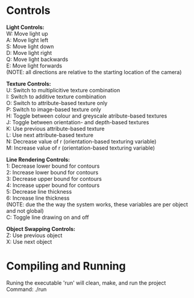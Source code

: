Controls
========
**Light Controls:**  
W: Move light up  
A: Move light left  
S: Move light down  
D: Move light right  
Q: Move light backwards  
E: Move light forwards  
(NOTE: all directions are relative to the starting location of the camera)

**Texture Controls:**  
U: Switch to multiplicitive texture combination  
I: Switch to additive texture combination  
O: Switch to attribute-based texture only  
P: Switch to image-based texture only  
H: Toggle between colour and greyscale atribute-based textures  
J: Toggle between orientation- and depth-based textures  
K: Use previous attribute-based texture  
L: Use next attribute-based texture  
N: Decrease value of r (orientation-based texturing variable)  
M: Increase value of r (orientation-based texturing variable)

**Line Rendering Controls:**  
1: Decrease lower bound for contours  
2: Increase lower bound for contours  
3: Decrease upper bound for contours  
4: Increase upper bound for contours  
5: Decrease line thickness  
6: Increase line thickness  
(NOTE: due the the way the system works, these variables are per object and not global)  
C: Toggle line drawing on and off  

**Object Swapping Controls:**  
Z: Use previous object  
X: Use next object  

Compiling and Running
=====================
Runing the executable 'run' will clean, make, and run the project  
Command: ./run  
